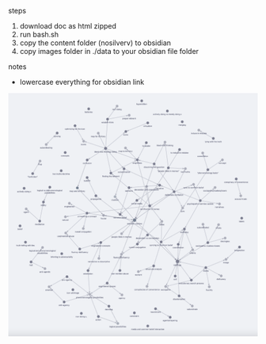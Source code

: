 
steps
1. download doc as html zipped
2. run bash.sh
3. copy the content folder (nosilverv) to obsidian
4. copy images folder in ./data to your obsidian file folder

notes
- lowercase everything for obsidian link

![](data/graphview.png)